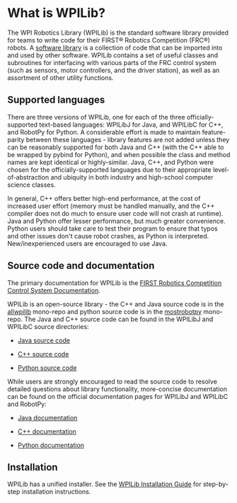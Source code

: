 # What is WPILib?

The WPI Robotics Library (WPILib) is the standard software library provided for teams to write code for their FIRST&reg; Robotics Competition (FRC&reg;) robots.  A [software library](https://en.wikipedia.org/wiki/Library_(computing)) is a collection of code that can be imported into and used by other software.  WPILib contains a set of useful classes and subroutines for interfacing with various parts of the FRC control system (such as sensors, motor controllers, and the driver station), as well as an assortment of other utility functions.

## Supported languages

There are three versions of WPILib, one for each of the three officially-supported text-based languages: WPILibJ for Java, and WPILibC for C++, and RobotPy for Python.  A considerable effort is made to maintain feature-parity between these languages - library features are not added unless they can be reasonably supported for both Java and C++ (with the C++ able to be wrapped by pybind for Python), and when possible the class and method names are kept identical or highly-similar.  Java, C++, and Python were chosen for the officially-supported languages due to their appropriate level-of-abstraction and ubiquity in both industry and high-school computer science classes.

In general, C++ offers better high-end performance, at the cost of increased user effort (memory must be handled manually, and the C++ compiler does not do much to ensure user code will not crash at runtime).  Java and Python offer lesser performance, but much greater convenience.  Python users should take care to test their program to ensure that typos and other issues don't cause robot crashes, as Python is interpreted. New/inexperienced users are encouraged to use Java. 

## Source code and documentation

The primary documentation for WPILib is the [FIRST Robotics Competition Control System Documentation](https://docs.wpilib.org/).

WPILib is an open-source library - the C++ and Java source code is in the [allwpilib](https://github.com/wpilibsuite/allwpilib) mono-repo and python source code is in the [mostrobotpy](https://github.com/robotpy/mostrobotpy) mono-repo.  The Java and C++ source code can be found in the WPILibJ and WPILibC source directories:

 - [Java source code](https://github.com/wpilibsuite/allwpilib/tree/main/wpilibj/src/main/java/edu/wpi/first/wpilibj)

 - [C++ source code](https://github.com/wpilibsuite/allwpilib/tree/main/wpilibc/src/main/native/cpp)

 - [Python source code](https://github.com/robotpy/mostrobotpy)

While users are strongly encouraged to read the source code to resolve detailed questions about library functionality, more-concise documentation can be found on the official documentation pages for WPILibJ and WPILibC and RobotPy:

 - [Java documentation](https://first.wpi.edu/wpilib/allwpilib/docs/release/java/)

 - [C++ documentation](https://first.wpi.edu/wpilib/allwpilib/docs/release/cpp/)

 - [Python documentation](https://robotpy.readthedocs.io/projects/robotpy/en/latest/)

## Installation

WPILib has a unified installer.  See the [WPILib Installation Guide](https://docs.wpilib.org/en/stable/docs/zero-to-robot/step-2/wpilib-setup.html) for step-by-step installation instructions.

